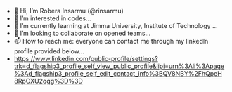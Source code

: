 - 👋 Hi, I’m Robera Insarmu (@rinsarmu)
- 👀 I’m interested in codes...
- 🌱 I’m currently learning at Jimma University, Institute of Technology ...
- 💞️ I’m looking to collaborate on opened teams...
- 📫 How to reach me: everyone can contact me through my linkedln profile provided below...
- https://www.linkedin.com/public-profile/settings?trk=d_flagship3_profile_self_view_public_profile&lipi=urn%3Ali%3Apage%3Ad_flagship3_profile_self_edit_contact_info%3BQV8NBY%2FhQpeH8RpOXU2qqg%3D%3D

<!---
rinsarmu/rinsarmu is a ✨ special ✨ repository because its `README.md` (this file) appears on your GitHub profile.
You can click the Preview link to take a look at your changes.
--->
